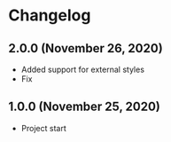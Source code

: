 # Changelog

## 2.0.0 (November 26, 2020)
- Added support for external styles
- Fix

## 1.0.0 (November 25, 2020)
- Project start
